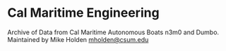 # Cal Maritime Engineering
Archive of Data from Cal Maritime Autonomous Boats
n3m0 and Dumbo.  Maintained by Mike Holden mholden@csum.edu
